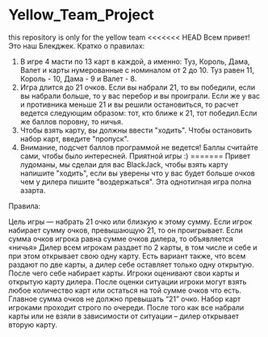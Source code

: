# Yellow_Team_Project
this repository is only for the yellow team
<<<<<<< HEAD
Всем привет! Это наш Блекджек.
Кратко о правилах:
1) В игре 4 масти по 13 карт в каждой, а именно: Туз, Король, Дама, Валет и карты нумерованные с номиналом от 2 до 10. Туз равен 11, Король - 10, Дама - 9 и Валет - 8.
2) Игра длится до 21 очков. Если вы набрали 21, то вы победили, если вы набрали больше, то у вас перебор и вы проиграли. Если же у вас и противника меньше 21 и вы решили остановиться, то расчет ведется следующим образом: тот, кто ближе к 21, тот победил.Если же баллов поровну, то ничья.
3) Чтобы взять карту, вы должны ввести "ходить". Чтобы остановить набор карт, введите "пропуск".
4) Внимание, подсчет баллов программой не ведется! Баллы считайте сами, чтобы было интересней.
Приятной игры :)
=======
Привет лудоманы, мы сделаи для вас BlackJack, чтобы взять карту напишите "ходить", если вы уверены что у вас будет больше очков чем у дилера пишите "воздержаться".
Эта однотипная игра полна азарта.

Правила:

Цель игры — набрать 21 очко или близкую к этому сумму. Если игрок набирает сумму очков, превышающую 21, то он проигрывает.
Если сумма очков игрока равна сумме очков дилера, то объявляется «ничья»
Дилер всем игрокам раздает по 2 карты, в том числе и себе и при этом открывает свою одну карту. Есть вариант также, что всем раздают по две карты, а дилер себе оставляет только одну открытую. После чего себе набирает карты.
Игроки оценивают свои карты и открытую карту дилера.
После оценки ситуации игроки могут взять любое количество карт или остаться на той сумме очков что есть. Главное сумма очков не должно превышать “21” очко.
Набор карт игроками проходит строго по очереди.
После того как все набрали карты или не взяли в зависимости от ситуации – дилер открывает вторую карту.

